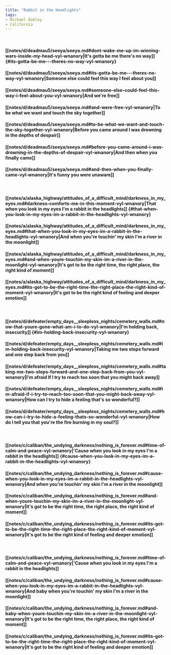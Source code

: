 ```yaml
---
title: "Rabbit in the Headlights"
tags:
- Michael Oakley
- California
---
```

&nbsp;
#### [[notes/d/deadmau5/seeya/seeya.md#dont-wake-me-up-im-winning-wars-inside-my-head-vyl-wnanory|It's gotta be me   there's no way]] {#its-gotta-be-me---theres-no-way-vyl-wnanory}
#### [[notes/d/deadmau5/seeya/seeya.md#its-gotta-be-me---theres-no-way-vyl-wnanory|Someone else could feel this way I feel about you]]
#### [[notes/d/deadmau5/seeya/seeya.md#someone-else-could-feel-this-way-i-feel-about-you-vyl-wnanory|And we're free]]
#### [[notes/d/deadmau5/seeya/seeya.md#and-were-free-vyl-wnanory|To be what we want and touch the sky together]]
#### [[notes/d/deadmau5/seeya/seeya.md#to-be-what-we-want-and-touch-the-sky-together-vyl-wnanory|Before you came around I was drowning in the depths of despair]]
#### [[notes/d/deadmau5/seeya/seeya.md#before-you-came-around-i-was-drowning-in-the-depths-of-despair-vyl-wnanory|And then when you finally came]]
#### [[notes/d/deadmau5/seeya/seeya.md#and-then-when-you-finally-came-vyl-wnanory|It's funny you were unaware]]
&nbsp;
#### [[notes/a/alaska_highway/attitudes_of_a_difficult_mind/darkness_in_my_eyes.md#darkness-comforts-me-in-this-moment-vyl-wnanory|That when you look in my eyes I'm a rabbit in the headlights]] {#that-when-you-look-in-my-eyes-im-a-rabbit-in-the-headlights-vyl-wnanory}
#### [[notes/a/alaska_highway/attitudes_of_a_difficult_mind/darkness_in_my_eyes.md#that-when-you-look-in-my-eyes-im-a-rabbit-in-the-headlights-vyl-wnanory|And when you're touchin' my skin I'm a river in the moonlight]]
#### [[notes/a/alaska_highway/attitudes_of_a_difficult_mind/darkness_in_my_eyes.md#and-when-youre-touchin-my-skin-im-a-river-in-the-moonlight-vyl-wnanory|It's got to be the right time, the right place, the right kind of moment]]
#### [[notes/a/alaska_highway/attitudes_of_a_difficult_mind/darkness_in_my_eyes.md#its-got-to-be-the-right-time-the-right-place-the-right-kind-of-moment-vyl-wnanory|It's got to be the right kind of feeling and deeper emotion]]
&nbsp;
#### [[notes/d/defeater/empty_days__sleepless_nights/cemetery_walls.md#now-that-youre-gone-what-am-i-to-do-vyl-wnanory|I'm holding back, insecurity]] {#im-holding-back-insecurity-vyl-wnanory}
#### [[notes/d/defeater/empty_days__sleepless_nights/cemetery_walls.md#im-holding-back-insecurity-vyl-wnanory|Taking me two steps forward and one step back from you]]
#### [[notes/d/defeater/empty_days__sleepless_nights/cemetery_walls.md#taking-me-two-steps-forward-and-one-step-back-from-you-vyl-wnanory|I'm afraid If I try to reach too soon that you might back away]]
#### [[notes/d/defeater/empty_days__sleepless_nights/cemetery_walls.md#im-afraid-if-i-try-to-reach-too-soon-that-you-might-back-away-vyl-wnanory|How can I try to hide a feeling that's so wonderful?]]
#### [[notes/d/defeater/empty_days__sleepless_nights/cemetery_walls.md#how-can-i-try-to-hide-a-feeling-thats-so-wonderful-vyl-wnanory|How do I tell you that you're the fire burning in my soul?]]
&nbsp;
#### [[notes/c/caliban/the_undying_darkness/nothing_is_forever.md#time-of-calm-and-peace-vyl-wnanory|'Cause when you look in my eyes I'm a rabbit in the headlights]] {#cause-when-you-look-in-my-eyes-im-a-rabbit-in-the-headlights-vyl-wnanory}
#### [[notes/c/caliban/the_undying_darkness/nothing_is_forever.md#cause-when-you-look-in-my-eyes-im-a-rabbit-in-the-headlights-vyl-wnanory|And when you're touchin' my skin I'm a river in the moonlight]]
#### [[notes/c/caliban/the_undying_darkness/nothing_is_forever.md#and-when-youre-touchin-my-skin-im-a-river-in-the-moonlight-vyl-wnanory|It's got to be the right time, the right place, the right kind of moment]]
#### [[notes/c/caliban/the_undying_darkness/nothing_is_forever.md#its-got-to-be-the-right-time-the-right-place-the-right-kind-of-moment-vyl-wnanory|It's got to be the right kind of feeling and deeper emotion]]
&nbsp;
#### [[notes/c/caliban/the_undying_darkness/nothing_is_forever.md#time-of-calm-and-peace-vyl-wnanory|'Cause when you look in my eyes I'm a rabbit in the headlights]]
#### [[notes/c/caliban/the_undying_darkness/nothing_is_forever.md#cause-when-you-look-in-my-eyes-im-a-rabbit-in-the-headlights-vyl-wnanory|And baby when you're touchin' my skin I'm a river in the moonlight]]
#### [[notes/c/caliban/the_undying_darkness/nothing_is_forever.md#and-baby-when-youre-touchin-my-skin-im-a-river-in-the-moonlight-vyl-wnanory|It's got to be the right time, the right place, the right kind of moment]]
#### [[notes/c/caliban/the_undying_darkness/nothing_is_forever.md#its-got-to-be-the-right-time-the-right-place-the-right-kind-of-moment-vyl-wnanory|It's got to be the right kind of feeling and deeper emotion]]
